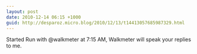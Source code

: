 ```yaml
---
layout: post
date: 2010-12-14 06:15 +1000
guid: http://desparoz.micro.blog/2010/12/13/t14413057685987329.html
---
```

Started Run with @walkmeter at 7:15 AM, Walkmeter will speak your replies to me.
